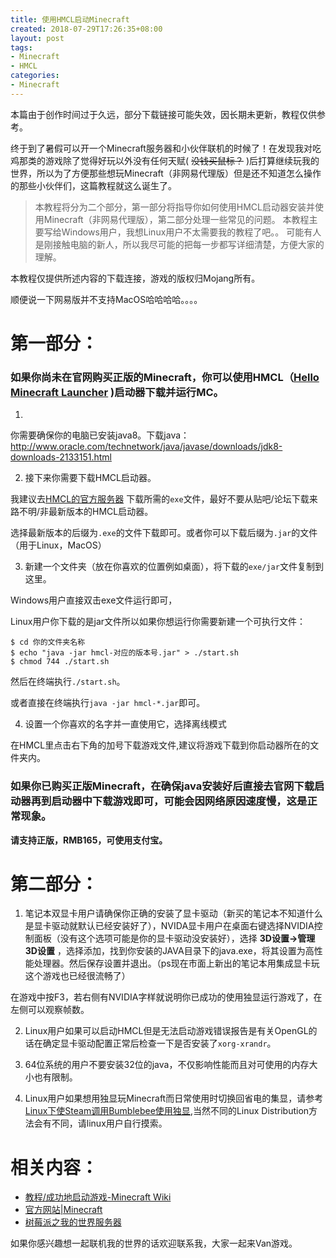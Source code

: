 ```yaml
---
title: 使用HMCL启动Minecraft
created: 2018-07-29T17:26:35+08:00
layout: post
tags:
- Minecraft
- HMCL
categories:
- Minecraft
---
```


<div class="alert-red" >
本篇由于创作时间过于久远，部分下载链接可能失效，因长期未更新，教程仅供参考。
</div>

终于到了暑假可以开一个Minecraft服务器和小伙伴联机的时候了！在发现我对吃鸡那类的游戏除了觉得好玩以外没有任何天赋( ~~没钱买鼠标？~~ )后打算继续玩我的世界，所以为了方便那些想玩Minecraft（非网易代理版）但是还不知道怎么操作的那些小伙伴们，这篇教程就这么诞生了。

<!--more-->

> 本教程将分为二个部分，第一部分将指导你如何使用HMCL启动器安装并使用Minecraft（非网易代理版），第二部分处理一些常见的问题。
> 本教程主要写给Windows用户，我想Linux用户不太需要我的教程了吧。。
> 可能有人是刚接触电脑的新人，所以我尽可能的把每一步都写详细清楚，方便大家的理解。

本教程仅提供所述内容的下载连接，游戏的版权归Mojang所有。

顺便说一下网易版并不支持MacOS哈哈哈哈。。。。

# 第一部分：
### 如果你尚未在官网购买正版的Minecraft，你可以使用HMCL（[Hello Minecraft Launcher](https://github.com/huanghongxun/HMCL) )启动器下载并运行MC。
1.
你需要确保你的电脑已安装java8。下载java：http://www.oracle.com/technetwork/java/javase/downloads/jdk8-downloads-2133151.html

2. 接下来你需要下载HMCL启动器。

我建议去[HMCL的官方服务器](https://ci.huangyuhui.net/job/HMCL/) 下载所需的`exe`文件，最好不要从贴吧/论坛下载来路不明/非最新版本的HMCL启动器。

选择最新版本的后缀为`.exe`的文件下载即可。或者你可以下载后缀为`.jar`的文件（用于Linux，MacOS）

3. 新建一个文件夹（放在你喜欢的位置例如桌面），将下载的`exe/jar`文件复制到这里。

Windows用户直接双击exe文件运行即可，

Linux用户你下载的是jar文件所以如果你想运行你需要新建一个可执行文件：

```
$ cd 你的文件夹名称
$ echo "java -jar hmcl-对应的版本号.jar" > ./start.sh
$ chmod 744 ./start.sh
```

然后在终端执行`./start.sh`。

或者直接在终端执行`java -jar hmcl-*.jar`即可。

4. 设置一个你喜欢的名字并一直使用它，选择离线模式

在HMCL里点击右下角的加号下载游戏文件,建议将游戏下载到你启动器所在的文件夹内。

### 如果你已购买正版Minecraft，在确保java安装好后直接去官网下载启动器再到启动器中下载游戏即可，可能会因网络原因速度慢，这是正常现象。

**请支持正版，RMB165，可使用支付宝。**

# 第二部分：
1. 笔记本双显卡用户请确保你正确的安装了显卡驱动（新买的笔记本不知道什么是显卡驱动就默认已经安装好了），NVIDA显卡用户在桌面右键选择NVIDIA控制面板（没有这个选项可能是你的显卡驱动没安装好），选择 **3D设置->管理3D设置** ，选择添加，找到你安装的JAVA目录下的java.exe，将其设置为高性能处理器。然后保存设置并退出。（ps现在市面上新出的笔记本用集成显卡玩这个游戏也已经很流畅了）

在游戏中按F3，若右侧有NVIDIA字样就说明你已成功的使用独显运行游戏了，在左侧可以观察帧数。

2. Linux用户如果可以启动HMCL但是无法启动游戏错误报告是有关OpenGL的话在确定显卡驱动配置正常后检查一下是否安装了`xorg-xrandr`。

3. 64位系统的用户不要安装32位的java，不仅影响性能而且对可使用的内存大小也有限制。

4. Linux用户如果想用独显玩Minecraft而日常使用时切换回省电的集显，请参考 [Linux下使Steam调用Bumblebee使用独显](https://sh.alynx.xyz/posts/2017/02/16/Steam-with-Bumblebee/),当然不同的Linux Distribution方法会有不同，请linux用户自行摸索。

# 相关内容：

* [教程/成功地启动游戏-Minecraft Wiki](https://minecraft-zh.gamepedia.com/index.php?title=%E6%95%99%E7%A8%8B/%E6%88%90%E5%8A%9F%E5%9C%B0%E5%90%AF%E5%8A%A8%E6%B8%B8%E6%88%8F&variant=zh-cn)
* [官方网站|Minecraft](https://minecraft.net/zh-hans/)
* [树莓派之我的世界服务器](https://blog.starry-s.me/posts/raspberrypi-mc-server/)

如果你感兴趣想一起联机我的世界的话欢迎联系我，大家一起来Van游戏。
